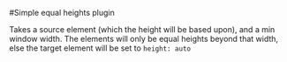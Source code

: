 #Simple equal heights plugin

Takes a source element (which the height will be based upon), and a min window width. The elements will only be equal heights beyond that width, else the target element will be set to `height: auto`
